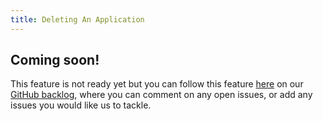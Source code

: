 ```yaml
---
title: Deleting An Application
---
```


## Coming soon!

This feature is not ready yet but you can follow this feature [here](https://github.com/kintohub/kintohub-docs/issues/39) on our [GitHub backlog](https://github.com/kintohub/kintohub-docs), where you can comment on any open issues, or add any issues you would like us to tackle.
